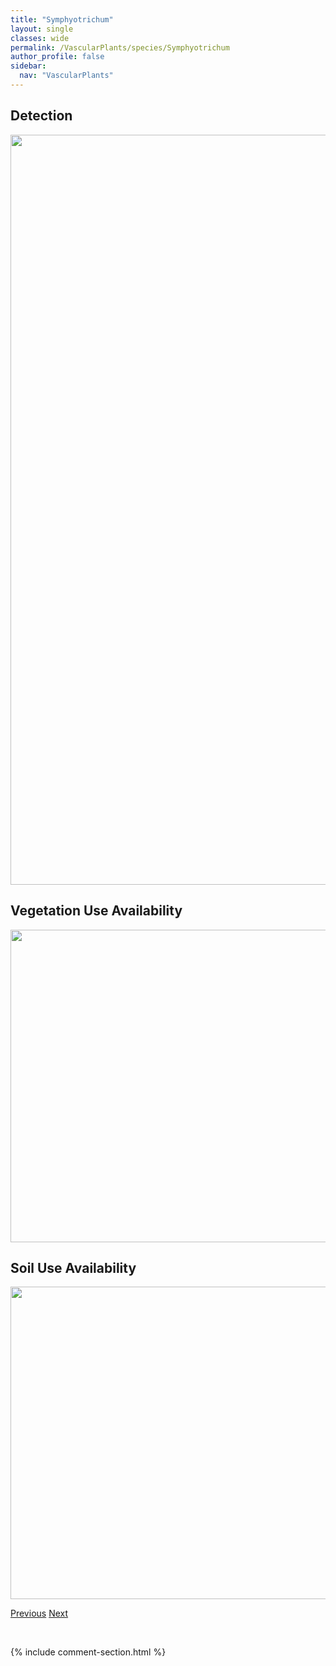 ```yaml
---
title: "Symphyotrichum"
layout: single
classes: wide
permalink: /VascularPlants/species/Symphyotrichum
author_profile: false
sidebar:
  nav: "VascularPlants"
---
```


<h2>Detection</h2>

<a href="https://drive.google.com/uc?export=view&id=1nmNYawqhj42GOU6Zm-FCjJC_KjJAa8rf">
<img src="https://drive.google.com/uc?export=view&id=1nmNYawqhj42GOU6Zm-FCjJC_KjJAa8rf" height = "1200" width = "800">
</a>


<h2>Vegetation Use Availability</h2>

<a href="https://drive.google.com/uc?export=view&id=1a30bVCpL7mFDv7C05rjRaZb-rBM1cx-h">
<img src="https://drive.google.com/uc?export=view&id=1a30bVCpL7mFDv7C05rjRaZb-rBM1cx-h" height = "500" width = "1000">
</a>


<h2>Soil Use Availability</h2>

<a href="https://drive.google.com/uc?export=view&id=1oafZBZnFqbcgKGE_M2-R6UA6jRAVLwBS">
<img src="https://drive.google.com/uc?export=view&id=1oafZBZnFqbcgKGE_M2-R6UA6jRAVLwBS" height = "500" width = "1000">
</a>


<a href="/DevelopmentWebsite/VascularPlants/species/SymphoricarposOccidentalis" class="pagination--pager" title="Buckbrush">Previous</a> <a href="/DevelopmentWebsite/VascularPlants/species/SymphyotrichumAscendens" class="pagination--pager" title="Symphyotrichum ascendens">Next</a>

<p>&nbsp;</p>

{% include comment-section.html %}
